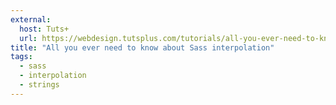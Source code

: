 ```yaml
---
external:
  host: Tuts+
  url: https://webdesign.tutsplus.com/tutorials/all-you-ever-need-to-know-about-sass-interpolation--cms-21375
title: "All you ever need to know about Sass interpolation"
tags:
  - sass
  - interpolation
  - strings
---
```

